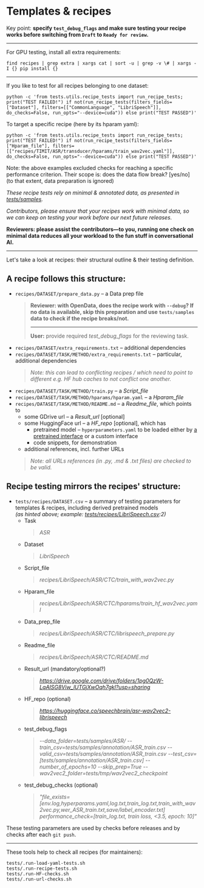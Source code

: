 # Templates & recipes

Key point: **specify `test_debug_flags` and make sure testing your recipe works before switching from `Draft` to `Ready for review`.**

---

For GPU testing, install all extra requirements:
```
find recipes | grep extra | xargs cat | sort -u | grep -v \# | xargs -I {} pip install {}
```

---

If you like to test for all recipes belonging to one dataset:
```
python -c 'from tests.utils.recipe_tests import run_recipe_tests; print("TEST FAILED!") if not(run_recipe_tests(filters_fields=["Dataset"], filters=[["CommonLanguage", "LibriSpeech"]], do_checks=False, run_opts="--device=cuda")) else print("TEST PASSED")'
```

To target a specific recipe (here by its hparam yaml):
```
python -c 'from tests.utils.recipe_tests import run_recipe_tests; print("TEST FAILED!") if not(run_recipe_tests(filters_fields=["Hparam_file"], filters=[["recipes/TIMIT/ASR/transducer/hparams/train_wav2vec.yaml"]], do_checks=False, run_opts="--device=cuda")) else print("TEST PASSED")'
```

Note: the above examples excluded checks for reaching a specific performance criterion. Their scope is: does the data flow break? [yes/no]
<br/> (to that extent, data preparation is ignored)

_These recipe tests rely on minimal & annotated data, as presented in [tests/samples](https://github.com/speechbrain/speechbrain/tree/develop/tests/samples)._

_Contributors, please ensure that your recipes work with minimal data, so we can keep on testing your work before our next future releases._

__Reviewers: please assist the contributors—to you, running one check on minimal data reduces all your workload to the fun stuff in conversational AI.__

---

Let's take a look at recipes: their structural outline & their testing definition.

## A recipe follows this structure:
* `recipes/DATASET/prepare_data.py` – a Data prep file
  > __Reviewer: with OpenData, does the recipe work with `--debug`? If no data is available, skip this preparation and use `tests/samples` data to check if the recipe breaks/not.__
  <br/><hr/>
  > **User:** provide required _test_debug_flags_ for the reviewing task.
* `recipes/DATASET/extra_requirements.txt` – additional dependencies
* `recipes/DATASET/TASK/METHOD/extra_requirements.txt` – particular, additional dependencies
  > _Note: this can lead to conflicting recipes / which need to point to different e.g. HF hub caches to not conflict one another._
* `recipes/DATASET/TASK/METHOD/train.py` – a _Script_file_
* `recipes/DATASET/TASK/METHOD/hparams/hparam.yaml` – a _Hparam_file_
* `recipes/DATASET/TASK/METHOD/README.md` – a _Readme_file_, which points to
  * some GDrive url – a _Result_url_ [optional]
  * some HuggingFace url – a _HF_repo_ [optional], which has
    * pretrained model – `hyperparameters.yaml` to be loaded either by [a pretrained interface](https://github.com/speechbrain/speechbrain/tree/develop/speechbrain/pretrained) or a custom interface
    * code snippets, for demonstration
  * additional references, incl. further URLs
  > _Note: all URLs references (in .py, .md & .txt files) are checked to be valid._

## Recipe testing mirrors the recipes' structure: 
* `tests/recipes/DATASET.csv` – a summary of testing parameters for templates & recipes, including derived pretrained models
  <br/>_(as hinted above; example: [tests/recipes/LibriSpeech.csv](https://github.com/speechbrain/speechbrain/tree/develop/tests/recipes/LibriSpeech.csv):2)_
  * Task
    >_ASR_
  * Dataset
    > _LibriSpeech_
  * Script_file
    > _recipes/LibriSpeech/ASR/CTC/train_with_wav2vec.py_
  * Hparam_file
    > _recipes/LibriSpeech/ASR/CTC/hparams/train_hf_wav2vec.yaml_
  * Data_prep_file
    > _recipes/LibriSpeech/ASR/CTC/librispeech_prepare.py_
  * Readme_file
    > _recipes/LibriSpeech/ASR/CTC/README.md_
  * Result_url (mandatory/optional?)
    > _https://drive.google.com/drive/folders/1pg0QzW-LqAISG8Viw_lUTGjXwOqh7gkl?usp=sharing_
  * HF_repo (optional)
    > _https://huggingface.co/speechbrain/asr-wav2vec2-librispeech_
  * test_debug_flags
    > _--data_folder=tests/samples/ASR/ --train_csv=tests/samples/annotation/ASR_train.csv --valid_csv=tests/samples/annotation/ASR_train.csv --test_csv=[tests/samples/annotation/ASR_train.csv] --number_of_epochs=10 --skip_prep=True --wav2vec2_folder=tests/tmp/wav2vec2_checkpoint_
  * test_debug_checks (optional)
    > _"file_exists=[env.log,hyperparams.yaml,log.txt,train_log.txt,train_with_wav2vec.py,wer_ASR_train.txt,save/label_encoder.txt] performance_check=[train_log.txt, train loss, <3.5, epoch: 10]"_

These testing parameters are used by checks before releases and by checks after each `git push`.

---

These tools help to check all recipes (for maintainers):
```
tests/.run-load-yaml-tests.sh
tests/.run-recipe-tests.sh
tests/.run-HF-checks.sh
tests/.run-url-checks.sh
```
